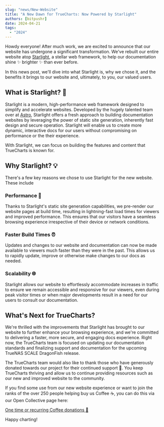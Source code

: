 ```yaml
---
slug: "news/New-Website"
title: "A New Dawn for TrueCharts: Now Powered by Starlight"
authors: [bitpushr]
date: 2024-04-21
tags:
  - "2024"
---
```


Howdy everyone! After much work, we are excited to announce that our website has undergone a significant transformation. We've rebuilt our entire website atop [Starlight](https://starlight.astro.build/), a stellar web framework, to help our documentation shine ✨ brighter ✨ than ever before.

In this news post, we'll dive into what Starlight is, why we chose it, and the benefits it brings to our website and, ultimately, to you, our valued users.

## What is Starlight? 🌠

Starlight is a modern, high-performance web framework designed to simplify and accelerate websites. Developed by the hugely talented team over at [Astro](https://astro.build/), Starlight offers a fresh approach to building documentation websites by leveraging the power of static site generation, inherently fast design and secure operation. Starlight will enable us to create more dynamic, interactive docs for our users without compromising on performance or the their experience.

With Starlight, we can focus on building the features and content that TrueCharts is known for.

## Why Starlight? 💡

There's a few key reasons we chose to use Starlight for the new website. These include

### Performance 🚀

Thanks to Starlight's static site generation capabilities, we pre-render our website pages at build time, resulting in lightning-fast load times for viewers and improved performance. This ensures that our visitors have a seamless browsing experience irrespective of their device or network conditions.

### Faster Build Times ⏰

Updates and changes to our website and documentation can now be made available to viewers much faster than they were in the past. This allows us to rapidly update, improve or otherwise make changes to our docs as needed.

### Scalability 🌐

Starlight allows our website to effortlessly accommodate increases in traffic to ensure we remain accessible and responsive for our viewers, even during peak visitor times or when major developments result in a need for our users to consult our documentation.

## What's Next for TrueCharts?

We're thrilled with the improvements that Starlight has brought to our website to further enhance your browsing experience, and we're committed to delivering a faster, more secure, and engaging docs experience. Right now, the TrueCharts team is focused on updating our documentation standards and finalizing support and documentation for the upcoming TrueNAS SCALE DragonFish release.

The TrueCharts team would also like to thank those who have generously donated towards our project for their continued support 💙. You keep TrueCharts thriving and allow us to continue providing resources such as our new and improved website to the community.

If you find some use from our new website experience or want to join the ranks of the over 250 people helping buy us Coffee ☕, you can do this via our Open Collective page here:

[One time or recurring Coffee donations 🫶](https://opencollective.com/truecharts)

Happy charting!
